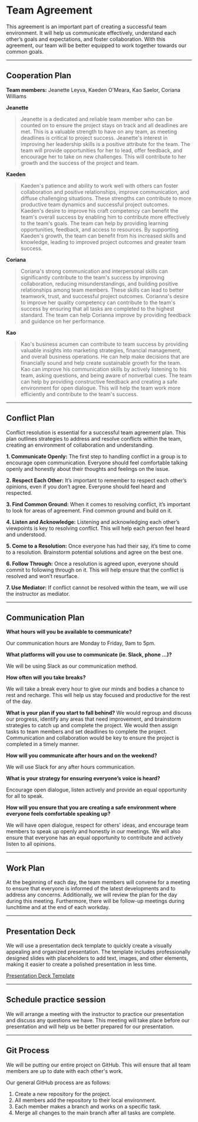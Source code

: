 # Team Agreement

This agreement is an important part of creating a successful team environment. It will help us communicate effectively, understand each other’s goals and expectations, and foster collaboration. With this agreement, our team will be better equipped to work together towards our common goals.

***

## Cooperation Plan

**Team members:**
Jeanette Leyva, Kaeden O'Meara, Kao Saelor, Coriana Williams

**Jeanette**

>Jeanette is a dedicated and reliable team member who can be counted on to ensure the project stays on track and all deadlines are met. This is a valuable strength to have on any team, as meeting deadlines is critical to project success. Jeanette's interest in improving her leadership skills is a positive attribute for the team.  The team will provide opportunities for her to lead, offer feedback, and encourage her to take on new challenges. This will contribute to her growth and the success of the project and team.



**Kaeden**

>Kaeden's patience and ability to work well with others can foster collaboration and positive relationships, improve communication, and diffuse challenging situations. These strengths can contribute to more productive team dynamics and successful project outcomes. Kaeden's desire to improve his craft competency can benefit the team's overall success by enabling him to contribute more effectively to the team's goals. The team can help by providing learning opportunities, feedback, and access to resources. By supporting Kaeden's growth, the team can benefit from his increased skills and knowledge, leading to improved project outcomes and greater team success.

**Coriana**

>Coriana's strong communication and interpersonal skills can significantly contribute to the team's success by improving collaboration, reducing misunderstandings, and building positive relationships among team members. These skills can lead to better teamwork, trust, and successful project outcomes. Corianna's desire to improve her quality competency can contribute to the team's success by ensuring that all tasks are completed to the highest standard. The team can help Corianna improve by providing feedback and guidance on her performance.


**Kao**

>Kao's business acumen can contribute to team success by providing valuable insights into marketing strategies, financial management, and overall business operations. He can help make decisions that are financially sound and help create sustainable growth for the team.  Kao can improve his communication skills by actively listening to his team, asking questions, and being aware of nonverbal cues. The team can help by providing constructive feedback and creating a safe environment for open dialogue. This will help the team work more efficiently and contribute to the team's success.

***

## Conflict Plan

Conflict resolution is essential for a successful team agreement plan. This plan outlines strategies to address and resolve conflicts within the team, creating an environment of collaboration and understanding.

**1. Communicate Openly:** The first step to handling conflict in a group is to encourage open communication. Everyone should feel comfortable talking openly and honestly about their thoughts and feelings on the issue.

**2. Respect Each Other:** It’s important to remember to respect each other’s opinions, even if you don’t agree. Everyone should feel heard and respected.

**3. Find Common Ground:** When it comes to resolving conflict, it’s important to look for areas of agreement. Find common ground and build on it.

**4. Listen and Acknowledge:** Listening and acknowledging each other’s viewpoints is key to resolving conflict. This will help each person feel heard and understood.

**5. Come to a Resolution:** Once everyone has had their say, it’s time to come to a resolution. Brainstorm potential solutions and agree on the best one.

**6. Follow Through:** Once a resolution is agreed upon, everyone should commit to following through on it. This will help ensure that the conflict is resolved and won’t resurface.

**7. Use Mediator:** If conflict cannot be resolved within the team, we will use the instructor as mediator.

***

## Communication Plan

**What hours will you be available to communicate?**

Our communication hours are Monday to Friday, 9am to 5pm.

**What platforms will you use to communicate (ie. Slack, phone …)?**

We will be using Slack as our communication method.

**How often will you take breaks?**

We will take a break every hour to give our minds and bodies a chance to rest and recharge. This will help us stay focused and productive for the rest of the day.

**What is your plan if you start to fall behind?**
We would regroup and discuss our progress, identify any areas that need improvement, and brainstorm strategies to catch up and complete the project. We would then assign tasks to team members and set deadlines to complete the project. Communication and collaboration would be key to ensure the project is completed in a timely manner.

**How will you communicate after hours and on the weekend?**

We will use Slack for any after hours communication.

**What is your strategy for ensuring everyone’s voice is heard?**

Encourage open dialogue, listen actively and provide an equal opportunity for all to speak.

**How will you ensure that you are creating a safe environment where everyone feels comfortable speaking up?**

We will have open dialogue, respect for others' ideas, and encourage team members to speak up openly and honestly in our meetings. We will also ensure that everyone has an equal opportunity to contribute and actively listen to all opinions. 

***

## Work Plan

At the beginning of each day, the team members will convene for a meeting to ensure that everyone is informed of the latest developments and to address any concerns. Additionally, we will review the plan for the day during this meeting. Furthermore, there will be follow-up meetings during lunchtime and at the end of each workday.

***

## Presentation Deck

We will use a presentation deck template to quickly create a visually appealing and organized presentation. The template includes professionally designed slides with placeholders to add text, images, and other elements, making it easier to create a polished presentation in less time.

[Presentation Deck Template](https://docs.google.com/presentation/d/1NeXKKEpjK2DDme8EwlZBsJndUqIgGYzWrY6FAYtNTf0/edit#slide=id.g2accd1c413_3_31)


***

## Schedule practice session

We will arrange a meeting with the instructor to practice our presentation and discuss any questions we have. This meeting will take place before our presentation and will help us be better prepared for our presentation.

***

## Git Process

We will be putting our entire project on GitHub. This will ensure that all team members are up to date with each other's work.

Our general GitHub process are as follows:

1. Create a new repository for the project.
2. All members add the repository to their local environment.
3. Each member makes a branch and works on a specific task.
4. Merge all changes to the main branch after all tasks are complete.
